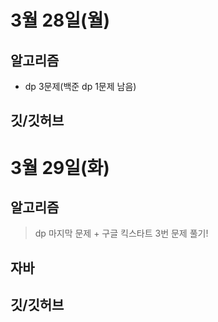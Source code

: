 # 3월 28일(월)

## 알고리즘  
- dp 3문제(백준 dp 1문제 남음)  

## 깃/깃허브


# 3월 29일(화)

## 알고리즘  
> dp 마지막 문제 + 구글 킥스타트 3번 문제 풀기!  

## 자바

## 깃/깃허브
